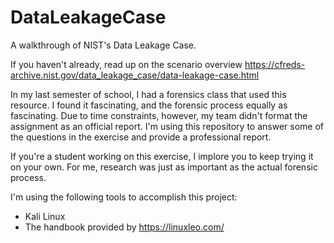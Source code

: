 # DataLeakageCase
A walkthrough of NIST's Data Leakage Case.

If you haven't already, read up on the scenario overview https://cfreds-archive.nist.gov/data_leakage_case/data-leakage-case.html

In my last semester of school, I had a forensics class that used this resource. I found it fascinating, and the forensic process equally as fascinating.
Due to time constraints, however, my team didn't format the assignment as an official report. 
I'm using this repository to answer some of the questions in the exercise and provide a professional report.

If you're a student working on this exercise, I implore you to keep trying it on your own. For me, research was just as important as the actual forensic process.

I'm using the following tools to accomplish this project:
  - Kali Linux
  - The handbook provided by https://linuxleo.com/

